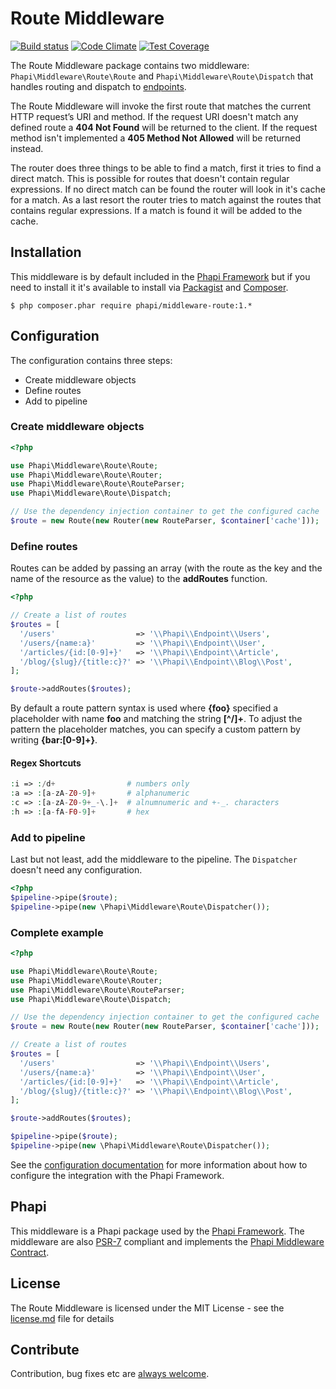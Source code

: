 # Route Middleware

[![Build status](https://img.shields.io/travis/phapi/middleware-route.svg?style=flat-square)](https://travis-ci.org/phapi/middleware-route)
[![Code Climate](https://img.shields.io/codeclimate/github/phapi/middleware-route.svg?style=flat-square)](https://codeclimate.com/github/phapi/middleware-route)
[![Test Coverage](https://img.shields.io/codeclimate/coverage/github/phapi/middleware-route.svg?style=flat-square)](https://codeclimate.com/github/phapi/middleware-route/coverage)

The Route Middleware package contains two middleware: <code>Phapi\Middleware\Route\Route</code> and <code>Phapi\Middleware\Route\Dispatch</code> that handles routing and dispatch to [endpoints](https://github.com/phapi/endpoint).

The Route Middleware will invoke the first route that matches the current HTTP request’s URI and method. If the request URI doesn't match any defined route a **404 Not Found** will be returned to the client. If the request method isn't implemented a **405 Method Not Allowed** will be returned instead.

The router does three things to be able to find a match, first it tries to find a direct match. This is possible for routes that doesn't contain regular expressions. If no direct match can be found the router will look in it's cache for a match. As a last resort the router tries to match against the routes that contains regular expressions. If a match is found it will be added to the cache.

## Installation
This middleware is by default included in the [Phapi Framework](https://github.com/phapi/phapi-framework) but if you need to install it it's available to install via [Packagist](https://packagist.org) and [Composer](https://getcomposer.org).

```shell
$ php composer.phar require phapi/middleware-route:1.*
```

## Configuration
The configuration contains three steps:

- Create middleware objects
- Define routes
- Add to pipeline

### Create middleware objects

```php
<?php

use Phapi\Middleware\Route\Route;
use Phapi\Middleware\Route\Router;
use Phapi\Middleware\Route\RouteParser;
use Phapi\Middleware\Route\Dispatch;

// Use the dependency injection container to get the configured cache
$route = new Route(new Router(new RouteParser, $container['cache']));
```

### Define routes
Routes can be added by passing an array (with the route as the key and the name of the resource as the value) to the **addRoutes** function.

```php
<?php

// Create a list of routes
$routes = [
  '/users'                  => '\\Phapi\\Endpoint\\Users',
  '/users/{name:a}'         => '\\Phapi\\Endpoint\\User',
  '/articles/{id:[0-9]+}'   => '\\Phapi\\Endpoint\\Article',
  '/blog/{slug}/{title:c}?' => '\\Phapi\\Endpoint\\Blog\\Post',
];

$route->addRoutes($routes);
```

By default a route pattern syntax is used where **{foo}** specified a placeholder with name **foo** and matching the string **[^/]+**. To adjust the pattern the placeholder matches, you can specify a custom pattern by writing **{bar:[0-9]+}**.

#### Regex Shortcuts
```php
:i => :/d+                # numbers only
:a => :[a-zA-Z0-9]+       # alphanumeric
:c => :[a-zA-Z0-9+_-\.]+  # alnumnumeric and +-_. characters
:h => :[a-fA-F0-9]+       # hex
```

### Add to pipeline
Last but not least, add the middleware to the pipeline. The <code>Dispatcher</code> doesn't need any configuration.

```php
<?php
$pipeline->pipe($route);
$pipeline->pipe(new \Phapi\Middleware\Route\Dispatcher());

```

### Complete example

```php
<?php

use Phapi\Middleware\Route\Route;
use Phapi\Middleware\Route\Router;
use Phapi\Middleware\Route\RouteParser;
use Phapi\Middleware\Route\Dispatch;

// Use the dependency injection container to get the configured cache
$route = new Route(new Router(new RouteParser, $container['cache']));

// Create a list of routes
$routes = [
  '/users'                  => '\\Phapi\\Endpoint\\Users',
  '/users/{name:a}'         => '\\Phapi\\Endpoint\\User',
  '/articles/{id:[0-9]+}'   => '\\Phapi\\Endpoint\\Article',
  '/blog/{slug}/{title:c}?' => '\\Phapi\\Endpoint\\Blog\\Post',
];

$route->addRoutes($routes);

$pipeline->pipe($route);
$pipeline->pipe(new \Phapi\Middleware\Route\Dispatcher());
```

See the [configuration documentation](http://phapi.github.io/docs/started/configuration/) for more information about how to configure the integration with the Phapi Framework.

## Phapi
This middleware is a Phapi package used by the [Phapi Framework](https://github.com/phapi/phapi-framework). The middleware are also [PSR-7](https://github.com/php-fig/http-message) compliant and implements the [Phapi Middleware Contract](https://github.com/phapi/contract).

## License
The Route Middleware is licensed under the MIT License - see the [license.md](https://github.com/phapi/middleware-route/blob/master/license.md) file for details

## Contribute
Contribution, bug fixes etc are [always welcome](https://github.com/phapi/middleware-route/issues/new).
